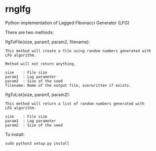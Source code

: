 rnglfg
======

Python implementation of Lagged Fibonacci Generator (LFG)

There are two methods:

  lfgToFile(size, param1, param2, filename):

    This method will create a file using random numbers generated with 
    LFG algorithm.

    Method will not return anything.

    size    : File size
    param1  : Lag parameter
    param2  : Size of the seed
    filename: Name of the output file, overwritten if exists.


  lfgToList(size, param1, param2):

    This method will return a list of random numbers generated with 
    LFG algorithm.

    size    : File size
    param1  : Lag parameter
    param2  : Size of the seed

To install:
    
    sudo python3 setup.py install
